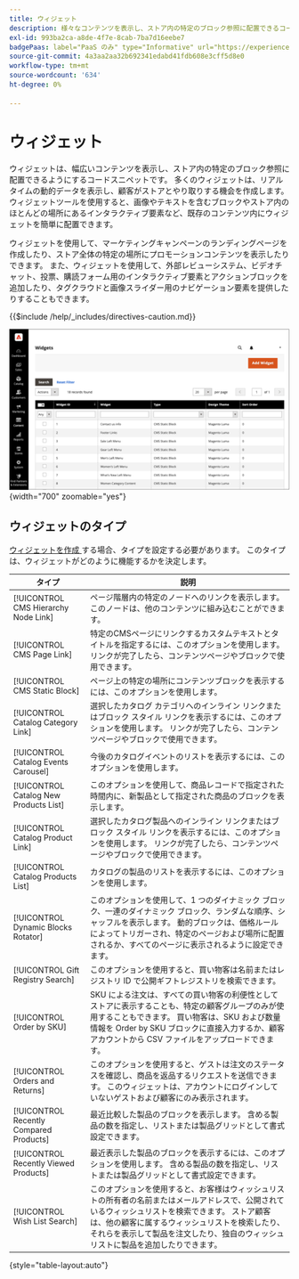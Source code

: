 ```yaml
---
title: ウィジェット
description: 様々なコンテンツを表示し、ストア内の特定のブロック参照に配置できるコードのスニペットを提供するウィジェットについて説明します。
exl-id: 993ba2ca-a8de-4f7e-8cab-7ba7d16eebe7
badgePaas: label="PaaS のみ" type="Informative" url="https://experienceleague.adobe.com/ja/docs/commerce/user-guides/product-solutions" tooltip="Adobe Commerce on Cloud プロジェクト（Adobeが管理する PaaS インフラストラクチャ）およびオンプレミスプロジェクトにのみ適用されます。"
source-git-commit: 4a3aa2aa32b692341edabd41fdb608e3cff5d8e0
workflow-type: tm+mt
source-wordcount: '634'
ht-degree: 0%

---
```


# ウィジェット

ウィジェットは、幅広いコンテンツを表示し、ストア内の特定のブロック参照に配置できるようにするコードスニペットです。 多くのウィジェットは、リアルタイムの動的データを表示し、顧客がストアとやり取りする機会を作成します。 ウィジェットツールを使用すると、画像やテキストを含むブロックやストア内のほとんどの場所にあるインタラクティブ要素など、既存のコンテンツ内にウィジェットを簡単に配置できます。

ウィジェットを使用して、マーケティングキャンペーンのランディングページを作成したり、ストア全体の特定の場所にプロモーションコンテンツを表示したりできます。 また、ウィジェットを使用して、外部レビューシステム、ビデオチャット、投票、購読フォーム用のインタラクティブ要素とアクションブロックを追加したり、タグクラウドと画像スライダー用のナビゲーション要素を提供したりすることもできます。

{{$include /help/_includes/directives-caution.md}}

![ 新しい製品リストウィジェット ](./assets/storefront-home-page-new-products.png){width="700" zoomable="yes"}

## ウィジェットのタイプ

[ ウィジェットを作成 ](widget-create.md) する場合、タイプを設定する必要があります。 このタイプは、ウィジェットがどのように機能するかを決定します。

| タイプ | 説明 |
|--- |--- |
| [!UICONTROL CMS Hierarchy Node Link] | ページ階層内の特定のノードへのリンクを表示します。このノードは、他のコンテンツに組み込むことができます。 |
| [!UICONTROL CMS Page Link] | 特定のCMSページにリンクするカスタムテキストとタイトルを指定するには、このオプションを使用します。 リンクが完了したら、コンテンツページやブロックで使用できます。 |
| [!UICONTROL CMS Static Block] | ページ上の特定の場所にコンテンツブロックを表示するには、このオプションを使用します。 |
| [!UICONTROL Catalog Category Link] | 選択したカタログ カテゴリへのインライン リンクまたはブロック スタイル リンクを表示するには、このオプションを使用します。 リンクが完了したら、コンテンツページやブロックで使用できます。 |
| [!UICONTROL Catalog Events Carousel] | 今後のカタログイベントのリストを表示するには、このオプションを使用します。 |
| [!UICONTROL Catalog New Products List] | このオプションを使用して、商品レコードで指定された時間内に、新製品として指定された商品のブロックを表示します。 |
| [!UICONTROL Catalog Product Link] | 選択したカタログ製品へのインライン リンクまたはブロック スタイル リンクを表示するには、このオプションを使用します。 リンクが完了したら、コンテンツページやブロックで使用できます。 |
| [!UICONTROL Catalog Products List] | カタログの製品のリストを表示するには、このオプションを使用します。 |
| [!UICONTROL Dynamic Blocks Rotator] | このオプションを使用して、1 つのダイナミック ブロック、一連のダイナミック ブロック、ランダムな順序、シャッフルを表示します。 動的ブロックは、価格ルールによってトリガーされ、特定のページおよび場所に配置されるか、すべてのページに表示されるように設定できます。 |
| [!UICONTROL Gift Registry Search] | このオプションを使用すると、買い物客は名前またはレジストリ ID で公開ギフトレジストリを検索できます。 |
| [!UICONTROL Order by SKU] | SKU による注文は、すべての買い物客の利便性としてストアに表示することも、特定の顧客グループのみが使用することもできます。 買い物客は、SKU および数量情報を Order by SKU ブロックに直接入力するか、顧客アカウントから CSV ファイルをアップロードできます。 |
| [!UICONTROL Orders and Returns] | このオプションを使用すると、ゲストは注文のステータスを確認し、商品を返品するリクエストを送信できます。 このウィジェットは、アカウントにログインしていないゲストおよび顧客にのみ表示されます。 |
| [!UICONTROL Recently Compared Products] | 最近比較した製品のブロックを表示します。 含める製品の数を指定し、リストまたは製品グリッドとして書式設定できます。 |
| [!UICONTROL Recently Viewed Products] | 最近表示した製品のブロックを表示するには、このオプションを使用します。 含める製品の数を指定し、リストまたは製品グリッドとして書式設定できます。 |
| [!UICONTROL Wish List Search] | このオプションを使用すると、お客様はウィッシュリストの所有者の名前またはメールアドレスで、公開されているウィッシュリストを検索できます。 ストア顧客は、他の顧客に属するウィッシュリストを検索したり、それらを表示して製品を注文したり、独自のウィッシュリストに製品を追加したりできます。 |

{style="table-layout:auto"}

<!-- Last updated from includes: 2022-08-30 15:36:09 -->

